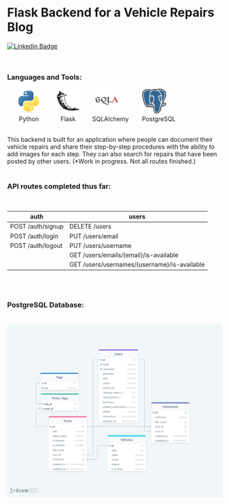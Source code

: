 # Flask Backend for a Vehicle Repairs Blog

[![Linkedin Badge](https://img.shields.io/badge/-Steven_McGrew-blue?style=flat&logo=Linkedin&logoColor=white)](https://www.linkedin.com/in/steven-mcgrew/)

<br/>

### **Languages and Tools:**

<div>
  &nbsp;&nbsp;&nbsp;&nbsp;&nbsp;<img src="https://raw.githubusercontent.com/devicons/devicon/1119b9f84c0290e0f0b38982099a2bd027a48bf1/icons/python/python-original.svg" alt="Python" width="60"/>
  &nbsp;&nbsp;&nbsp;&nbsp;&nbsp;&nbsp;&nbsp;<img src="https://raw.githubusercontent.com/devicons/devicon/1119b9f84c0290e0f0b38982099a2bd027a48bf1/icons/flask/flask-original.svg" alt="Flask" width="60"/>
  &nbsp;&nbsp;&nbsp;&nbsp;&nbsp;&nbsp;&nbsp;<img src="https://raw.githubusercontent.com/devicons/devicon/1119b9f84c0290e0f0b38982099a2bd027a48bf1/icons/sqlalchemy/sqlalchemy-original.svg" alt="SQLAlchemy" width="60"/>
  &nbsp;&nbsp;&nbsp;&nbsp;&nbsp;&nbsp;&nbsp;&nbsp;&nbsp;&nbsp;&nbsp;&nbsp;<img src="https://raw.githubusercontent.com/devicons/devicon/1119b9f84c0290e0f0b38982099a2bd027a48bf1/icons/postgresql/postgresql-original.svg" alt="PostgreSQL" width="60"/>
  <img src="" alt="" width="60"/>&nbsp;
</div>
&nbsp;&nbsp;&nbsp;&nbsp;&nbsp;&nbsp; Python &nbsp;&nbsp;&nbsp;&nbsp;&nbsp;&nbsp;&nbsp;&nbsp;&nbsp;&nbsp;&nbsp; Flask &nbsp;&nbsp;&nbsp;&nbsp;&nbsp;&nbsp;&nbsp;&nbsp; SQLAlchemy &nbsp;&nbsp;&nbsp;&nbsp;&nbsp;&nbsp; PostgreSQL
<br/>
<br/>

This backend is built for an application where people can document their vehicle repairs and share their step-by-step procedures with the ability to add images for each step. They can also search for repairs that have been posted by other users. (*Work in progress. Not all routes finished.)
<br/>
<br/>
### **API routes completed thus far:**
<br/>

| auth              | users                                        |
|-------------------|----------------------------------------------|
| POST /auth/signup | DELETE /users                                |
| POST /auth/login  | PUT /users/email                             |
| POST /auth/logout | PUT /users/username                          |
|                   | GET /users/emails/{email}/is-available       |
|                   | GET /users/usernames/{username}/is-available |

<br/>
<br/>


### **PostgreSQL Database:**
<br/>
<img src="https://github.com/StevenMcgrew/Flask_VehicleRepairsBackend/blob/master/ERD_vehicle_repairs.png?raw=true" />

